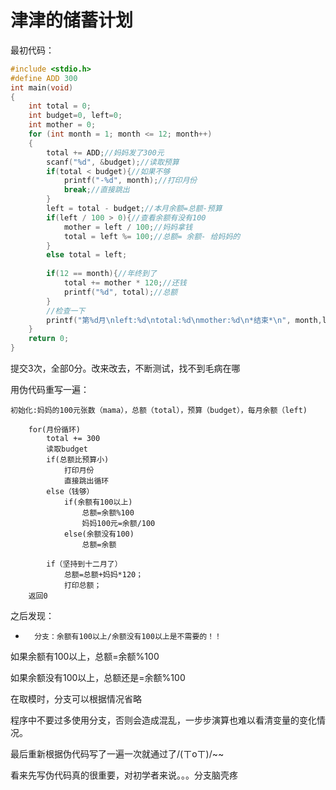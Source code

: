 # 津津的储蓄计划
最初代码：

```C
#include <stdio.h>
#define ADD 300
int main(void)
{
    int total = 0;
    int budget=0, left=0;
    int mother = 0;
    for (int month = 1; month <= 12; month++)
    {
        total += ADD;//妈妈发了300元
        scanf("%d", &budget);//读取预算
        if(total < budget){//如果不够
            printf("-%d", month);//打印月份
            break;//直接跳出
        }
        left = total - budget;//本月余额=总额-预算
        if(left / 100 > 0){//查看余额有没有100
            mother = left / 100;//妈妈拿钱
            total = left %= 100;//总额= 余额- 给妈妈的
        }
        else total = left;
        
        if(12 == month){//年终到了
            total += mother * 120;//还钱
            printf("%d", total);//总额
        }
        //检查一下
        printf("第%d月\nleft:%d\ntotal:%d\nmother:%d\n*结束*\n", month,left, total, mother);
    }
    return 0;
}
```
提交3次，全部0分。改来改去，不断测试，找不到毛病在哪

用伪代码重写一遍：
```
初始化:妈妈的100元张数（mama），总额（total），预算（budget），每月余额（left)

    for(月份循环)
        total += 300
        读取budget  
        if(总额比预算小)
            打印月份
            直接跳出循环
        else（钱够）
            if(余额有100以上)
                总额=余额%100
                妈妈100元=余额/100
            else(余额没有100)
                总额=余额
        
        if（坚持到十二月了）
            总额=总额+妈妈*120；
            打印总额；
    返回0
```

之后发现：
*       分支：余额有100以上/余额没有100以上是不需要的！！
如果余额有100以上，总额=余额%100

如果余额没有100以上，总额还是=余额%100

在取模时，分支可以根据情况省略

程序中不要过多使用分支，否则会造成混乱，一步步演算也难以看清变量的变化情况。

最后重新根据伪代码写了一遍一次就通过了/(ㄒoㄒ)/~~

看来先写伪代码真的很重要，对初学者来说。。。分支脑壳疼

